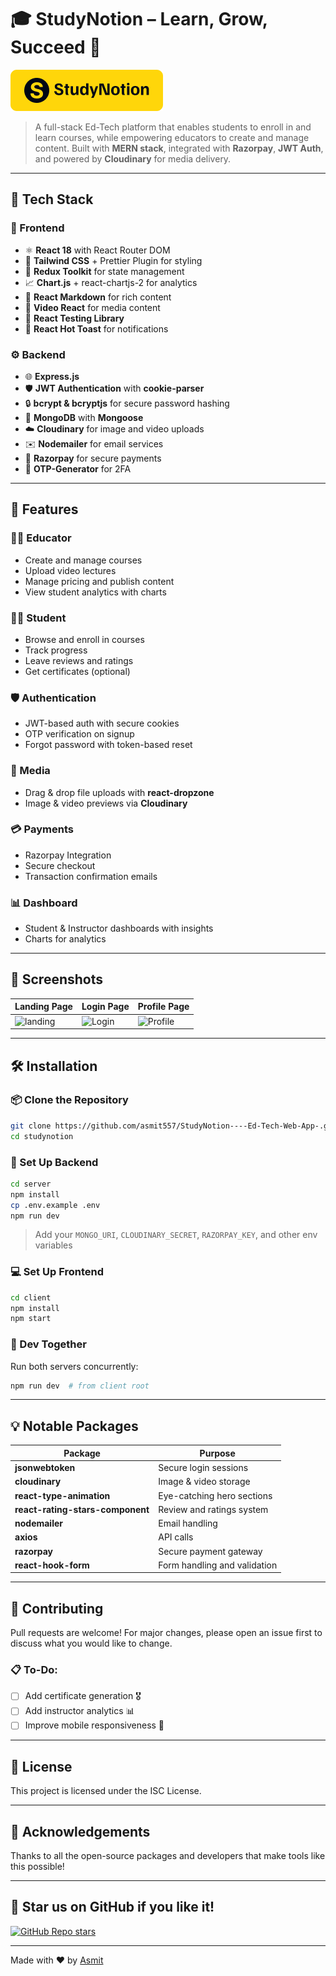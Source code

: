 # 🎓 StudyNotion – Learn, Grow, Succeed 🚀

![StudyNotion Banner](https://github.com/asmit557/StudyNotion----Ed-Tech-Web-App-/blob/main/public/logo.png)

> A full-stack Ed-Tech platform that enables students to enroll in and learn courses, while empowering educators to create and manage content. Built with **MERN stack**, integrated with **Razorpay**, **JWT Auth**, and powered by **Cloudinary** for media delivery.

---

## 📁 Tech Stack

### 🧠 Frontend

* ⚛️ **React 18** with React Router DOM
* 🧵 **Tailwind CSS** + Prettier Plugin for styling
* 🔄 **Redux Toolkit** for state management
* 📈 **Chart.js** + react-chartjs-2 for analytics
* 🧾 **React Markdown** for rich content
* 📼 **Video React** for media content
* 🧪 **React Testing Library**
* 🍞 **React Hot Toast** for notifications

### ⚙️ Backend

* 🌐 **Express.js**
* 🛡️ **JWT Authentication** with **cookie-parser**
* 🔒 **bcrypt & bcryptjs** for secure password hashing
* 💾 **MongoDB** with **Mongoose**
* ☁️ **Cloudinary** for image and video uploads
* ✉️ **Nodemailer** for email services
* 💸 **Razorpay** for secure payments
* 📩 **OTP-Generator** for 2FA

---

## 🚀 Features

### 👩‍🏫 Educator

* Create and manage courses
* Upload video lectures
* Manage pricing and publish content
* View student analytics with charts

### 🧑‍🎓 Student

* Browse and enroll in courses
* Track progress
* Leave reviews and ratings
* Get certificates (optional)

### 🛡️ Authentication

* JWT-based auth with secure cookies
* OTP verification on signup
* Forgot password with token-based reset

### 📸 Media

* Drag & drop file uploads with **react-dropzone**
* Image & video previews via **Cloudinary**

### 💳 Payments

* Razorpay Integration
* Secure checkout
* Transaction confirmation emails

### 📊 Dashboard

* Student & Instructor dashboards with insights
* Charts for analytics

---

## 📸 Screenshots

| Landing Page                                                                | Login Page                                                               | Profile Page                                                                 |
| --------------------------------------------------------------------------- | ------------------------------------------------------------------------- | ------------------------------------------------------------------------------- |
| ![landing](https://drive.google.com/uc?export=view&id=1mDoh5hS85VFy-I2x75uRdIXIXoIe8tlU) | ![Login](https://drive.google.com/uc?export=view&id=1_QWGKo5sObhKkwexLxFKPjsgJPwWpXY1) | ![Profile](https://drive.google.com/uc?export=view&id=1gKhAuZkzJpNyBs-pxFbAFV_Xbc0oYAbH) |

---

## 🛠️ Installation

### 📦 Clone the Repository

```bash
git clone https://github.com/asmit557/StudyNotion----Ed-Tech-Web-App-.git
cd studynotion
```

### 📁 Set Up Backend

```bash
cd server
npm install
cp .env.example .env
npm run dev
```

> Add your `MONGO_URI`, `CLOUDINARY_SECRET`, `RAZORPAY_KEY`, and other env variables

### 💻 Set Up Frontend

```bash
cd client
npm install
npm start
```

### 📌 Dev Together

Run both servers concurrently:

```bash
npm run dev  # from client root
```

---

## 💡 Notable Packages

| Package                          | Purpose                      |
| -------------------------------- | ---------------------------- |
| **jsonwebtoken**                 | Secure login sessions        |
| **cloudinary**                   | Image & video storage        |
| **react-type-animation**         | Eye-catching hero sections   |
| **react-rating-stars-component** | Review and ratings system    |
| **nodemailer**                   | Email handling               |
| **axios**                        | API calls                    |
| **razorpay**                     | Secure payment gateway       |
| **react-hook-form**              | Form handling and validation |

---

## 🤝 Contributing

Pull requests are welcome! For major changes, please open an issue first to discuss what you would like to change.

### 📋 To-Do:

* [ ] Add certificate generation 🎖️
* [ ] Add instructor analytics 📊
* [ ] Improve mobile responsiveness 📱

---

## 📄 License

This project is licensed under the ISC License.

---

## 🙏 Acknowledgements

Thanks to all the open-source packages and developers that make tools like this possible!

---

## 🌟 Star us on GitHub if you like it!

[![GitHub Repo stars](https://img.shields.io/github/stars/asmit557/StudyNotion----Ed-Tech-Web-App-?style=social)](https://github.com/asmit557/StudyNotion----Ed-Tech-Web-App-)

---

Made with ❤️ by [Asmit](https://github.com/asmit557)


